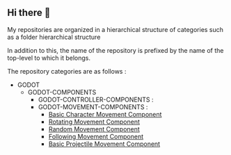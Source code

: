 ## Hi there 👋

My repositories are organized in a hierarchical structure of categories such as a folder hierarchical structure

In addition to this, the name of the repository is prefixed by the name of the top-level to which it belongs.

The repository categories are as follows :

* GODOT
     * GODOT-COMPONENTS
          * GODOT-CONTROLLER-COMPONENTS :
          * GODOT-MOVEMENT-COMPONENTS :
              * [Basic Character Movement Component](https://github.com/chemacarceller/GODOT-Basic-Character-Movement-Component)
              * [Rotating Movement Component](https://github.com/chemacarceller/GODOT-Rotating-Movement-Component)
              * [Random Movement Component](https://github.com/chemacarceller/GODOT-Random-Movement-Component)
              * [Following Movement Component](https://github.com/chemacarceller/GODOT-Following-Body-Movement-Component)
              * [Basic Projectile Movement Component](https://github.com/chemacarceller/GODOT-Basic-Projectile-Movement-Component)
<!--                
     * GODOT-ACTIVITIES :
     * GODOT-DEMOS :
  
* ELECTRON
  
* UNREAL
     * UNREAL-ACTIVITIES :
     * UNREAL-DEMOS :
  
* UNITY
     * UNITY-ACTIVITIES :
     * UNITY-DEMOS :
-->

